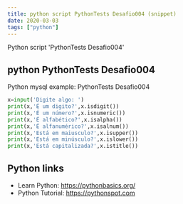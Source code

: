 ```yaml
---
title: python script PythonTests Desafio004 (snippet)
date: 2020-03-03
tags: ["python"]
---
```

Python script 'PythonTests Desafio004'


## python PythonTests Desafio004

Python mysql example: PythonTests Desafio004

```python
x=input('Digite algo: ')
print(x,'É um digito?',x.isdigit())
print(x,'É um número?',x.isnumeric())
print(x,'É alfabético?',x.isalpha())
print(x,'É alfanumérico?',x.isalnum())
print(x,'Está em maiusculo?',x.isupper())
print(x,'Está em minúsculo?',x.islower())
print(x,'Está capitalizada?',x.istitle())

```

## Python links

- Learn Python: https://pythonbasics.org/
- Python Tutorial: https://pythonspot.com
